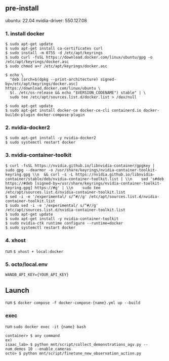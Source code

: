 ## pre-install
ubuntu: 22.04
nvidia-driver: 550.127.08

### 1. install docker
```
$ sudo apt-get update
$ sudo apt-get install ca-certificates curl
$ sudo install -m 0755 -d /etc/apt/keyrings
$ sudo curl -fsSL https://download.docker.com/linux/ubuntu/gpg -o /etc/apt/keyrings/docker.asc
$ sudo chmod a+r /etc/apt/keyrings/docker.asc

$ echo \
  "deb [arch=$(dpkg --print-architecture) signed-by=/etc/apt/keyrings/docker.asc] https://download.docker.com/linux/ubuntu \
  $(. /etc/os-release && echo "$VERSION_CODENAME") stable" | \
  sudo tee /etc/apt/sources.list.d/docker.list > /dev/null

$ sudo apt-get update
$ sudo apt-get install docker-ce docker-ce-cli containerd.io docker-buildx-plugin docker-compose-plugin
```
### 2. nvidia-docker2
```
$ sudo apt-get install -y nvidia-docker2
$ sudo systemctl restart docker
```

### 3. nvidia-container-toolkit
```
$ curl -fsSL https://nvidia.github.io/libnvidia-container/gpgkey | sudo gpg --dearmor -o /usr/share/keyrings/nvidia-container-toolkit-keyring.gpg \\n  && curl -s -L https://nvidia.github.io/libnvidia-container/stable/deb/nvidia-container-toolkit.list | \\n    sed 's#deb https://#deb [signed-by=/usr/share/keyrings/nvidia-container-toolkit-keyring.gpg] https://#g' | \\n    sudo tee /etc/apt/sources.list.d/nvidia-container-toolkit.list
$ sed -i -e '/experimental/ s/^#//g' /etc/apt/sources.list.d/nvidia-container-toolkit.list
$ sudo sed -i -e '/experimental/ s/^#//g' /etc/apt/sources.list.d/nvidia-container-toolkit.list
$ sudo apt-get update
$ sudo apt-get install -y nvidia-container-toolkit
$ sudo nvidia-ctk runtime configure --runtime=docker
$ sudo systemctl restart docker
```

### 4. xhost
run `$ xhost + local:docker`

### 5. octo/local.env
```
WANDB_API_KEY={YOUR_API_KEY}
```

## Launch
run `$ docker compose -f docker-compose-{name}.yml up --build`

### exec
run `sudo docker exec -it {name} bash`
```
container> $ any command
ex)
isaac_lab> $ python mnt/script/collect_demonstrations_agv.py --num_demos 10 --enable_cameras
octo> $ python mnt/script/finetune_new_observation_action.py
```
